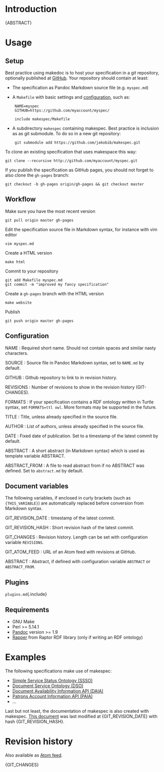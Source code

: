 # Introduction

{ABSTRACT}

# Usage

## Setup

Best practice using makedoc is to host your specification in a git repository,
optionally published at [GitHub](http://github.com/). Your repository should
contain at least:

 * The specification as Pandoc Markdown source file (e.g. `myspec.md`)
 * A `Makefile` with basic settings and [configuration], such as:
   
        NAME=myspec
        GITHUB=https://github.com/myaccount/myspec/
     
        include makespec/Makefile

 * A subdirectory `makespec` containing makespec. Best practice is inclusion
   as as git submodule. To do so in a new git repository:

        git submodule add https://github.com/jakobib/makespec.git

To clone an existing specification that uses makespace this way:

    git clone --recursive http://github.com/myaccount/myspec.git

If you publish the specification as GitHub pages, you should not forget to also
clone the `gh-pages` branch:

    git checkout -b gh-pages origin/gh-pages && git checkout master

## Workflow

Make sure you have the most recent version

    git pull origin master gh-pages

Edit the specification source file in Markdown syntax, for instance with vim
editor

    vim myspec.md

Create a HTML version

    make html

Commit to your repository

    git add Makefile myspec.md
    git commit -m "improved my fancy specification"

Create a `gh-pages` branch with the HTML version

    make website

Publish

    git push origin master gh-pages

## Configuration

[configuration]: #configuration

NAME
  : Required short name. Should not contain spaces and similar nasty characters.

SOURCE
  : Source file in Pandoc Markdown syntax, set to `NAME.md` by default.

GITHUB
  : Github repository to link to in revision history.

REVISIONS
  : Number of revisions to show in the revision history (GIT-CHANGES).

FORMATS
  : If your specification contains a RDF ontology written in Turtle syntax,
    set `FORMATS=ttl owl`. More formats may be supported in the future.

TITLE
  : Title, unless already specified in the source file.

AUTHOR
  : List of authors, unless already specified in the source file.

DATE
  : Fixed date of publication. Set to a timestamp of the latest commit
    by default.

ABSTRACT
  : A short abstract (in Markdown syntax) which is used as template 
    variable ABSTRACT.

ABSTRACT_FROM
  : A file to read abstract from if no ABSTRACT was defined. Set to
    `abstract.md` by default.

## Document variables

The following variables, if enclosed in curly brackets (such as
`{THIS_VARIABLE}`) are automatically replaced before conversion from Markdown
syntax.

GIT_REVISION_DATE
  : timestamp of the latest commit.

GIT_REVISION_HASH
  : Short revision hash of the latest commit.

GIT_CHANGES
  : Revision history. Length can be set with configuration variable `REVISIONS`.

GIT_ATOM_FEED
  : URL of an Atom feed with revisions at GitHub.

ABSTRACT
  : Abstract, if defined with configuration variable `ABSTRACT` or 
    `ABSTRACT_FROM`.

## Plugins

`plugins.md`{.include}

## Requirements

* GNU Make
* Perl >= 5.14.1
* [Pandoc](http://johnmacfarlane.net/pandoc/) version >= 1.9
* [Rapper](http://librdf.org/raptor/rapper.html) from Raptor RDF library
  (only if writing an RDF ontology)

# Examples

The following specifications make use of makespec:

* [Simple Service Status Ontology (SSSO)](https://github.com/gbv/ssso)
* [Document Service Ontology (DSO)](https://github.com/gbv/dso)
* [Document Availability Information API (DAIA)](https://github.com/gbv/daiaspec)
* [Patrons Account Information API (PAIA)](https://github.com/gbv/paia)
* ...

Last but not least, the documentation of makespec is also created with makespec.
[This document](https://github.com/jakobib/makespec/blob/master/README.md) was
last modified at {GIT_REVISION_DATE} with hash {GIT_REVISION_HASH}.


# Revision history

Also available as [Atom feed]({GIT_ATOM_FEED}).

{GIT_CHANGES}

